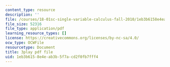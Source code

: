```yaml
---
content_type: resource
description: ''
file: /courses/18-01sc-single-variable-calculus-fall-2010/1eb3b6158e4eab3b5f7acd2f0fb7fff4_4Q37iOyBq44.pdf
file_size: 52316
file_type: application/pdf
learning_resource_types: []
license: https://creativecommons.org/licenses/by-nc-sa/4.0/
ocw_type: OCWFile
resourcetype: Document
title: 3play pdf file
uid: 1eb3b615-8e4e-ab3b-5f7a-cd2f0fb7fff4
---
```

